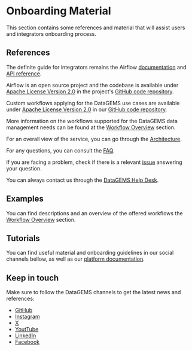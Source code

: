 # Onboarding Material

This section contains some references and material that will assist users and integrators onboarding process.

## References

The definite guide for integrators remains the Airflow [documentation](https://airflow.apache.org/docs/) and [API reference](https://airflow.apache.org/docs/apache-airflow/stable/stable-rest-api-ref.html).

Airflow is an open source project and the codebase is available under [Apache License Version 2.0](https://github.com/apache/airflow/blob/main/LICENSE) in the project's [GitHub code repository](https://github.com/apache/airflow).

Custom workflows applying for the DataGEMS use cases are available under [Apache License Version 2.0](license.md) in our [GitHub code repository](https://github.com/datagems-eosc/dg-data-workflow).

More information on the workflows supported for the DataGEMS data management needs can be found at the [Workflow Overview](workflow-overview.md) section.

For an overall view of the service, you can go through the [Architecture](architecture.md).

For any questions, you can consult the [FAQ](faq.md).

If you are facing a problem, check if there is a relevant [issue](https://github.com/datagems-eosc/dg-data-workflow/issues) answering your question.

You can always contact us through the [DataGEMS Help Desk](https://datagems.eu/contact-us/).

## Examples

You can find descriptions and an overview of the offered workflows the [Workflow Overview](workflow-overview.md) section.

## Tutorials

You can find useful material and onboarding guidelines in our social channels bellow, as well as our [platform documentation](https://datagems-eosc.github.io/).

## Keep in touch

Make sure to follow the DataGEMS channels to get the latest news and references:

* [GitHub](https://github.com/datagems-eosc/)
* [Instagram](https://www.instagram.com/datagems_eosc)
* [X](https://x.com/datagems_eosc)
* [YoutTube](https://www.youtube.com/@DataGEMS-65n)
* [LinkedIn](https://www.linkedin.com/company/eosc-datagems)
* [Facebook](https://www.facebook.com/datagems.eosc/)
